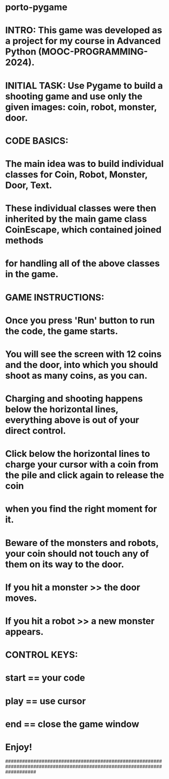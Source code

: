 # porto-pygame

# INTRO: This game was developed as a project for my course in Advanced Python (MOOC-PROGRAMMING-2024).
# INITIAL TASK: Use Pygame to build a shooting game and use only the given images: coin, robot, monster, door.

# CODE BASICS: 
# The main idea was to build individual classes for Coin, Robot, Monster, Door, Text.
# These individual classes were then inherited by the main game class CoinEscape, which contained joined methods
# for handling all of the above classes in the game.

# GAME INSTRUCTIONS: 
# Once you press 'Run' button to run the code, the game starts. 
# You will see the screen with 12 coins and the door, into which you should shoot as many coins, as you can.
# Charging and shooting happens below the horizontal lines, everything above is out of your direct control.

# Click below the horizontal lines to charge your cursor with a coin from the pile and click again to release the coin 
# when you find the right moment for it. 
# Beware of the monsters and robots, your coin should not touch any of them on its way to the door. 
# If you hit a monster >> the door moves.
# If you hit a robot >> a new monster appears.

# CONTROL KEYS:
# start == <RUN> your code
# play == use cursor
# end == close the game window <X>

# Enjoy!

###########################################################################################################################
